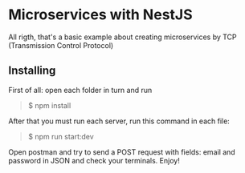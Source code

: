 # Microservices with NestJS

All rigth, that's a basic example about creating microservices by TCP (Transmission Control Protocol)

## Installing
First of all: open each folder in turn and run
> $ npm install

After that you must run each server, run this command in each file:
> $ npm run start:dev

Open postman and try to send a POST request with fields: email and password in JSON and check your terminals. Enjoy!
